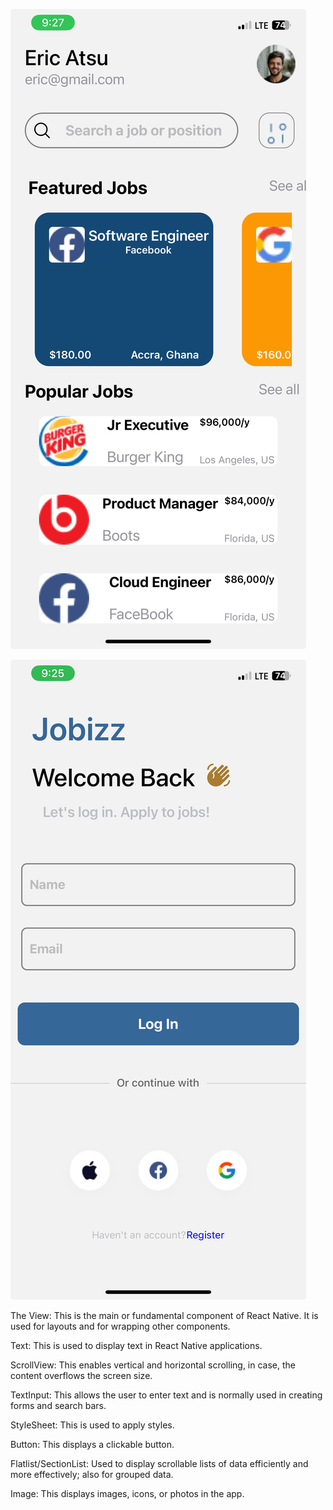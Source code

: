 




![alt text](Home.jpg)



![alt text](<Log in.jpg>)













The View: This is the main or fundamental component of React Native. It is used for layouts and for wrapping other components.

Text: This is used to display text in React Native applications.

ScrollView: This enables vertical and horizontal scrolling, in case, the content overflows the screen size.

TextInput: This allows the user to enter text and is normally used in creating forms and search bars.

StyleSheet: This is used to apply styles.

Button: This displays a clickable button.

Flatlist/SectionList: Used to display scrollable lists of data efficiently and more effectively; also for grouped data.

Image: This displays images, icons, or photos in the app.